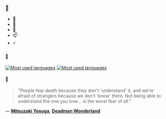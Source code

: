 ### 👋

- 🔭
- 🌱
- 💬
- 📫
- ⚡

#### 🧏

[![Most used languages](https://github-readme-stats-aynah.vercel.app/api/top-langs/?username=aynh&theme=solarized-dark&langs_count=6&layout=compact&hide_title=true)](https://github.com/anuraghazra/github-readme-stats#gh-dark-mode-only)
[![Most used languages](https://github-readme-stats-aynah.vercel.app/api/top-langs/?username=aynh&theme=solarized-light&langs_count=6&layout=compact&hide_title=true)](https://github.com/anuraghazra/github-readme-stats#gh-light-mode-only)

#### 💬

> "People fear death because they don't 'understand' it, and we're afraid of strangers because we don't 'know' them. Not being able to understand the one you love... is the worst fear of all."

&mdash; [**Mitsuzaki Yosuga**](https://myanimelist.net/character.php?q=Mitsuzaki%20Yosuga&cat=character), [**Deadman Wonderland**](https://myanimelist.net/search/all?q=Deadman%20Wonderland&cat=all)
